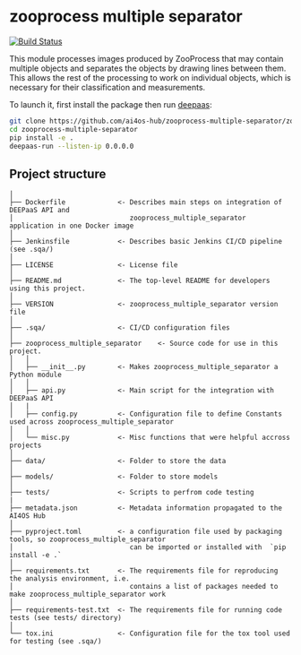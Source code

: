 # zooprocess multiple separator
[![Build Status](https://jenkins.services.ai4os.eu/buildStatus/icon?job=AI4OS-hub/zooprocess-multiple-separator/main)](https://jenkins.services.ai4os.eu/job/AI4OS-hub/job/zooprocess-multiple-separator/job/main/)

This module processes images produced by ZooProcess that may contain multiple objects and separates the objects by drawing lines between them. This allows the rest of the processing to work on individual objects, which is necessary for their classification and measurements.

To launch it, first install the package then run [deepaas](https://github.com/ai4os/DEEPaaS):
```bash
git clone https://github.com/ai4os-hub/zooprocess-multiple-separator/zooprocess-multiple-separator
cd zooprocess-multiple-separator
pip install -e .
deepaas-run --listen-ip 0.0.0.0
```

## Project structure
```
│
├── Dockerfile             <- Describes main steps on integration of DEEPaaS API and
│                             zooprocess_multiple_separator application in one Docker image
│
├── Jenkinsfile            <- Describes basic Jenkins CI/CD pipeline (see .sqa/)
│
├── LICENSE                <- License file
│
├── README.md              <- The top-level README for developers using this project.
│
├── VERSION                <- zooprocess_multiple_separator version file
│
├── .sqa/                  <- CI/CD configuration files
│
├── zooprocess_multiple_separator    <- Source code for use in this project.
│   │
│   ├── __init__.py        <- Makes zooprocess_multiple_separator a Python module
│   │
│   ├── api.py             <- Main script for the integration with DEEPaaS API
│   |
│   ├── config.py          <- Configuration file to define Constants used across zooprocess_multiple_separator
│   │
│   └── misc.py            <- Misc functions that were helpful accross projects
│
├── data/                  <- Folder to store the data
│
├── models/                <- Folder to store models
│   
├── tests/                 <- Scripts to perfrom code testing
|
├── metadata.json          <- Metadata information propagated to the AI4OS Hub
│
├── pyproject.toml         <- a configuration file used by packaging tools, so zooprocess_multiple_separator
│                             can be imported or installed with  `pip install -e .`                             
│
├── requirements.txt       <- The requirements file for reproducing the analysis environment, i.e.
│                             contains a list of packages needed to make zooprocess_multiple_separator work
│
├── requirements-test.txt  <- The requirements file for running code tests (see tests/ directory)
│
└── tox.ini                <- Configuration file for the tox tool used for testing (see .sqa/)
```
